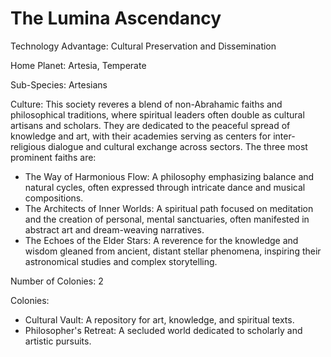# The Lumina Ascendancy

Technology Advantage: Cultural Preservation and Dissemination

Home Planet: Artesia, Temperate

Sub-Species: Artesians

Culture: This society reveres a blend of non-Abrahamic faiths and philosophical traditions, where spiritual leaders often double as cultural artisans and scholars. They are dedicated to the peaceful spread of knowledge and art, with their academies serving as centers for inter-religious dialogue and cultural exchange across sectors. The three most prominent faiths are:

- The Way of Harmonious Flow: A philosophy emphasizing balance and natural cycles, often expressed through intricate dance and musical compositions.
- The Architects of Inner Worlds: A spiritual path focused on meditation and the creation of personal, mental sanctuaries, often manifested in abstract art and dream-weaving narratives.
- The Echoes of the Elder Stars: A reverence for the knowledge and wisdom gleaned from ancient, distant stellar phenomena, inspiring their astronomical studies and complex storytelling.

Number of Colonies: 2

Colonies:
- Cultural Vault: A repository for art, knowledge, and spiritual texts.
- Philosopher's Retreat: A secluded world dedicated to scholarly and artistic pursuits.
